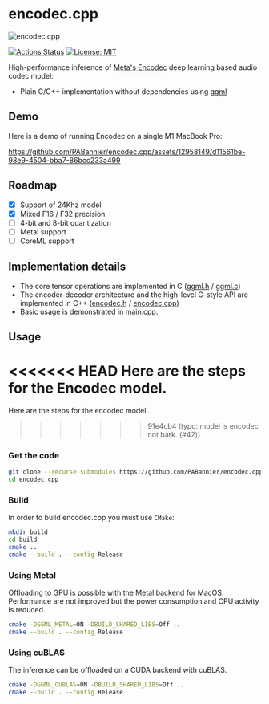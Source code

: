 # encodec.cpp

![encodec.cpp](./assets/banner.png)

[![Actions Status](https://github.com/PABannier/encodec.cpp/actions/workflows/build.yml/badge.svg)](https://github.com/PABannier/encodec.cpp/actions)
[![License: MIT](https://img.shields.io/badge/license-MIT-blue.svg)](https://opensource.org/licenses/MIT)

High-performance inference of [Meta's Encodec](https://github.com/facebookresearch/encodec) deep learning based audio codec model:

- Plain C/C++ implementation without dependencies using [ggml](https://github.com/ggerganov/ggml)

## Demo

Here is a demo of running Encodec on a single M1 MacBook Pro:

https://github.com/PABannier/encodec.cpp/assets/12958149/d11561be-98e9-4504-bba7-86bcc233a499

## Roadmap

- [x] Support of 24Khz model
- [x] Mixed F16 / F32 precision
- [ ] 4-bit and 8-bit quantization
- [ ] Metal support
- [ ] CoreML support

## Implementation details

- The core tensor operations are implemented in C ([ggml.h](ggml.h) / [ggml.c](ggml.c))
- The encoder-decoder architecture and the high-level C-style API are implemented in C++ ([encodec.h](encodec.h) / [encodec.cpp](encodec.cpp))
- Basic usage is demonstrated in [main.cpp](examples/main).

## Usage

<<<<<<< HEAD
Here are the steps for the Encodec model.
=======
Here are the steps for the encodec model.
>>>>>>> 91e4cb4 (typo: model is encodec not bark. (#42))

### Get the code

```bash
git clone --recurse-submodules https://github.com/PABannier/encodec.cpp.git
cd encodec.cpp
```

### Build

In order to build encodec.cpp you must use `CMake`:

```bash
mkdir build
cd build
cmake ..
cmake --build . --config Release
```

### Using Metal

Offloading to GPU is possible with the Metal backend for MacOS. Performance are not improved but
the power consumption and CPU activity is reduced.

```bash
cmake -DGGML_METAL=ON -DBUILD_SHARED_LIBS=Off ..
cmake --build . --config Release
```

### Using cuBLAS

The inference can be offloaded on a CUDA backend with cuBLAS.

```bash
cmake -DGGML_CUBLAS=ON -DBUILD_SHARED_LIBS=Off ..
cmake --build . --config Release
```
